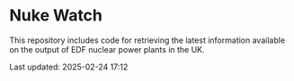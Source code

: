 # Nuke Watch

This repository includes code for retrieving the latest information available on the output of EDF nuclear power plants in the UK.

Last updated: 2025-02-24 17:12